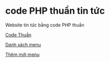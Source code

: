 # code PHP thuần tin tức
Website tin tức bằng code PHP thuần

[Code Thuần](https://codethuan.com)

[Danh sách menu](https://codethuan.com/danh-sach-menu-website-tin-tuc)

[Thêm mới menu](https://codethuan.com/them-moi-menu-code-php-thuan)
